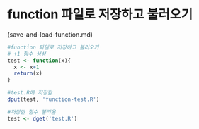 # function 파일로 저장하고 불러오기
(save-and-load-function.md)
```r
#function 파일로 저장하고 불러오기
# +1 함수 생성
test <- function(x){
  x <- x+1
  return(x)
}

#test.R에 저장함
dput(test, 'function-test.R')

#저장한 함수 불러옴
test <- dget('test.R')
```
